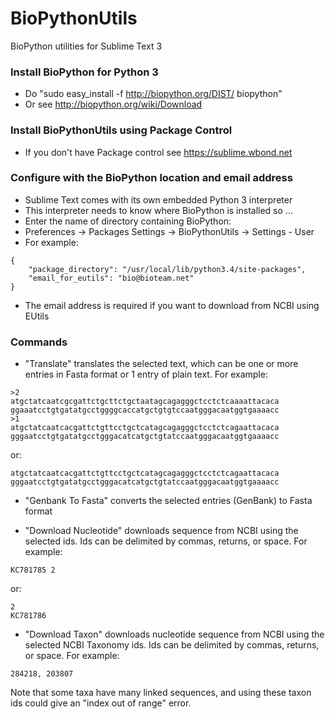 BioPythonUtils
==============

BioPython utilities for Sublime Text 3

### Install BioPython for Python 3
- Do "sudo easy_install -f http://biopython.org/DIST/ biopython"
- Or see http://biopython.org/wiki/Download

### Install BioPythonUtils using Package Control
- If you don't have Package control see https://sublime.wbond.net

### Configure with the BioPython location and email address
- Sublime Text comes with its own embedded Python 3 interpreter
- This interpreter needs to know where BioPython is installed so ...
- Enter the name of directory containing BioPython:
- Preferences -> Packages Settings -> BioPythonUtils -> Settings - User  
- For example:
~~~~
{
    "package_directory": "/usr/local/lib/python3.4/site-packages",
    "email_for_eutils": "bio@bioteam.net"
}
~~~~
- The email address is required if you want to download from NCBI using EUtils

### Commands

- "Translate" translates the selected text, which can be one or more entries in Fasta format or 1 entry of plain text. For example:
~~~~
>2
atgctatcaatcgcgattctgcttctgctaatagcagagggctcctctcaaaattacaca
ggaaatcctgtgatatgcctggggcaccatgctgtgtccaatgggacaatggtgaaaacc
>1
atgctatcaatcacgattctgttcctgctcatagcagagggctcctctcagaattacaca
gggaatcctgtgatatgcctgggacatcatgctgtatccaatgggacaatggtgaaaacc
~~~~
or:
~~~~
atgctatcaatcacgattctgttcctgctcatagcagagggctcctctcagaattacaca
gggaatcctgtgatatgcctgggacatcatgctgtatccaatgggacaatggtgaaaacc
~~~~
- "Genbank To Fasta" converts the selected entries (GenBank) to Fasta format

- "Download Nucleotide" downloads sequence from NCBI using the selected ids. Ids can be delimited by commas, returns, or space. For example:
~~~~
KC781785 2
~~~~
or:
~~~~
2
KC781786
~~~~

- "Download Taxon" downloads nucleotide sequence from NCBI using the selected NCBI Taxonomy ids. Ids can be delimited by commas, returns, or space. For example:
~~~~
284218, 203807
~~~~
Note that some taxa have many linked sequences, and using these taxon ids could give an "index out of range" error.

